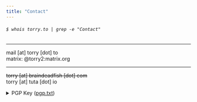 ```yaml
---
title: "Contact"
---
```

###### `$ whois torry.to | grep -e "Contact"`
----------------
  
mail [at] torry [dot] to    
matrix: @torry2:matrix.org  

----------------  
~~torry [at] braindeadfish [dot] com~~  
torry [at] tuta [dot] io
<details>
<summary>PGP Key (<a href="https://torry.to/files/pgp.txt">pgp.txt</a>)</summary>
<br>
	<code style="line-height: normal">
-----BEGIN PGP PUBLIC KEY BLOCK-----

mQINBGN3CZgBEADti6hIEnkKhtqqpZCCGUAQcKdboMmTrGTFxG1QQCKAq7V502uX
s57+x6XCOm4Jno0hqu/vDX9OUOfR2czqNttmcx2rkw0S7MgmTWx46M8zlWkGIeo8
BRCkNE9A/Gc52K8TsnUwzf49i6PxMq31KUbgth/KXAW6DzT72nUp0ALWmDV3Zw9b
mNtA+WXt4Zw+ozpKuWghV5tOqImGuq+tcdo/OKF+I8s/rnNAz7nDgujynuE8fV3h
sDkHy/8o3g7ZSlYep0+lntOH2HFz2kmBsMPQo21nMu2kPI2QqKSGAyjm5W/crMPV
jW7V7/BmalNxVoXN/Sjiz9CQhjSe0H+yUfM8yORfnB6hD3IpzuZ2cs6BwjOiSpqb
O7+p3PiVOC+C7/j59GTIo8gRD6aXymJMGwscQdjaYI0hBIpat0V7rrWHONNVk8b+
JnZhxkCiICB8XEe0Yul9Kkl1Zgku+C7n67RlYfYIaSMfDm8Lh8GvlW5JsBj//7UV
whQGLVR8lMvN9jAeJtYiYpLeYlQvYIY/r0HkyXel4pcErPAs5xCzCI/3AVE4X1pN
ciSO24/HSFjy785QUaAA+o6QWSpsv4D2LPWLU+Z7XKIhZPwNBkif/tsINhdZRo45
j0xO8UkEzpsluHyYXg/QdnYF8F+/OPySB4MqUWDyZ8joyepBFTmtJBfL4wARAQAB
tBZ0b3JyeTIgPHRvcnJ5QHR1dGEuaW8+iQJRBBMBCAA7FiEEDH8qBj+jraCGnVsg
8SRe3MR9SGMFAmN3CZgCGwMFCwkIBwICIgIGFQoJCAsCBBYCAwECHgcCF4AACgkQ
8SRe3MR9SGMqTRAAmEhWqtqsgAwgC7RiNMeZvWCB45fLr4706g9A1M0BG6Mv/LEY
NPGtCdlUP2CQpV/GKTTK5vmYUw0aDUkKSn9hYN/8OmKAuf7OdMdJ9bwRtca0M0f6
foYwwmA2Y3Ht5/pnq7tYY/srpu/241GNn+xxVapow2XYaSNy8HF6M100ZeA0wT1c
WAZouObdrxtztqCK6zQSZduYjGwR0f9RuDbq3rGBhCXMlUMdM04hGQi3asEtYX9N
eP+H9IhzHY/PT/ozoF1rfEClBzzS/Go81lVROgcwI5LEWhsvL9SGAREvsqklRiYj
pzT48GVOTeYSeOJzR1oh6byWEOLOFmQvxlCOqJ7/Gi1U/umzv0cI2Wz5W3cuT62T
HWZ13s/560YBJFIYZ8v65Qi+SesbnJZ+sNZkULqfsaf+6BGk7OzOsE8ocGvx502p
jHwRIyhCfRkXEKiLma+A+A7IlgzKNMoxs8AMQILJ9IR8Di3KItuCMyMF50h1V0By
gonsqJB/7G9j6TwhG9DP/UA6k4umv5DvP1pLjDps66XfrzzXOUXtZzBq8Jl7fYoN
411NspuDG91ckV+/Ze1ZyvVQQEf97zuRGo4CQ3ENXLHq1zdaADj0GKrzvZ/Om6Ss
4lsTGCK2OwnKPD695+tSsVYb14XOXsZZ05AW+8vVqSDGYgUyOnrRmElSgTi5Ag0E
Y3cJmAEQAMsmp1PPjWXTuuBi+USpj02APVIriDpFCgH1LPbj+6614a+A/hB8D2Je
MrMNcPzv4iJRqWjVEel2UyOQ1ykRrzXltwE8029u178sYZKDfxIDW35903TJpTP6
gN9bFuIm1SfEgypCjbkFjJVUaV3SWzTV3HC1uIhVbDwhZ1NxNTqv37PzlaU/RfLe
a1zL89LpRnAk8hXozgb2qLtxBh9+MDysgGNO0pFpbMlCMrS+i1671hayjNjXC5AL
AvbALCKBIJX3EI1rgxekLTB4AIZ/yrklVtmVYZMa4E3vURjOPtp8XQ5JTpg1QxH8
Nd/xibSP1Vqy7OULRfa7MXUDkJD/hFLsPlgE2bG/hTzxjPAxGSg4Tf4n4BhfBtpY
2vUE0uL/31cvVeUebpDEtO9SiTRIds54nsOat1vHiMN3vK+BjdJzEyic1Dxxtr3x
aQjkWjr8wmHfhpa+MXqnmYPL9wgrWdBcpqMR9mnzwMKerIDufjUnvTkpFp4UcRnz
V6+fSh8BIeSsZoCdiE0S1ps0lr+IavGPgrJKeEbFbqc7OjqipCdRzd4tqPQu+iM1
gPuuqv1FyO97ZWn4QceHDbzF5j3fkyySA/TKzIcH8A775qItTCJTUaFeSTRyzBJ3
0DhECZ3DD7wn5EGJ5KyMCemyZNmeBYHRU+j1E9Atq75GyPsLOvydABEBAAGJAjYE
GAEIACAWIQQMfyoGP6OtoIadWyDxJF7cxH1IYwUCY3cJmAIbDAAKCRDxJF7cxH1I
YynvD/wKuOnaR9NEnxrO5lyZQpDkgYqea1bPBi+gYj5lyTp5p9pxpOMyMnBY2ffk
szp36ywvcwg1tJwe7LxHG7lAyOsOq6csCtWcz3XXo9NIiXZ0MYLOYWRAbxgCflcJ
DNF7bn+B9OxmEWJa+iAwZfPok80B3bObiE7AvUoNUz1Iu2l+gzR7q969wmvsA5hG
h3qTZKCgN4jRTRLt1+SWN2trl4VUIUldPuOA2+btUTY3K3DN9xxejQh5QYeCrMAC
WPQHy03eaBXRTyyH910CrXAXNv+e2iF/yN5wrbkH+t+AEyruQhihOKEWi4GRV+8k
tA1PBolAmBI3ojSWAc8xtA69r4Uo6UdK3oocQzP4esuvJi3fbNCRYSoCQFxLoHj6
eBhQCXbXzIE4FISDgovh3YuOphbne4kJb61JCJypQEmvBzTC3DXCUpQLkLhSk6qD
6Atj8/EfMZgt4Rg3uLzSxO8WHftzd3KDr0INhODz38rXPcgd9Vd69AHHZYut5NEf
+Uur1A1h4vyc9dTBPmS/UQRjoOpKyRIrQ+RiKgHQCD0h4wF5NOZe2eVZCrJVpPcr
vC8JU0GlseOMohceLIhFKSHgvipQMEgL2bA1w841cutr9rvy9jhEr3iLeb8HDYaQ<br>
rCdBgoBH5whuJq75drhJ12uLofgteNBgpEKsEoEhVJGqvClDpg==<br>
=Ev1j<br>
-----END PGP PUBLIC KEY BLOCK-----
		</code>
</details>
